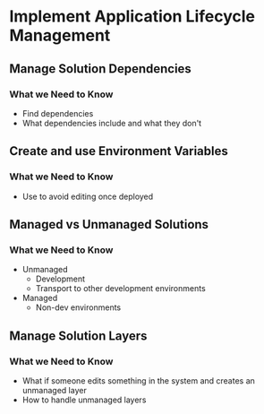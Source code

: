 # Implement Application Lifecycle Management

## Manage Solution Dependencies

### What we Need to Know

- Find dependencies
- What dependencies include and what they don't

## Create and use Environment Variables

### What we Need to Know

- Use to avoid editing once deployed

## Managed vs Unmanaged Solutions

### What we Need to Know

- Unmanaged
  - Development
  - Transport to other development environments
- Managed
  - Non-dev environments

## Manage Solution Layers

### What we Need to Know

- What if someone edits something in the system and creates an unmanaged layer
- How to handle unmanaged layers

